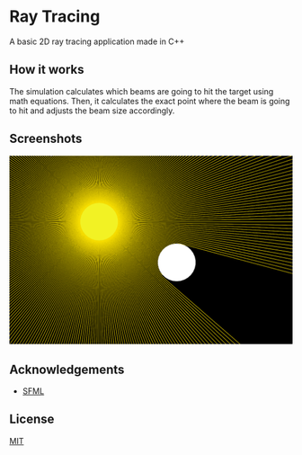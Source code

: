 # Ray Tracing

A basic 2D ray tracing application made in C++

## How it works

The simulation calculates which beams are going to hit the target using math equations. Then, it calculates the exact point where the beam is going to hit and adjusts the beam size accordingly.

## Screenshots

![App Footage](assets/app.png)

## Acknowledgements

- [SFML](https://github.com/SFML/SFML)

## License

[MIT](LICENSE)
